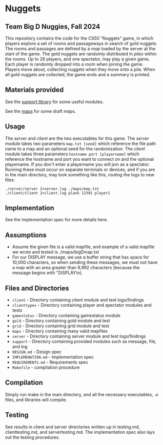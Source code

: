 # Nuggets
## Team Big D Nuggies, Fall 2024

This repository contains the code for the CS50 "Nuggets" game, in which players explore a set of rooms and passageways in search of gold nuggets.
The rooms and passages are defined by a *map* loaded by the server at the start of the game.
The gold nuggets are randomly distributed in *piles* within the rooms.
Up to 26 players, and one spectator, may play a given game.
Each player is randomly dropped into a room when joining the game.
Players move about, collecting nuggets when they move onto a pile.
When all gold nuggets are collected, the game ends and a summary is printed.

## Materials provided

See the [support library](support/README.md) for some useful modules.

See the [maps](maps/README.md) for some draft maps.

## Usage

The *server* and *client* are the two executables for this game. The *server* module takes two parameters `map.txt [seed]` which reference the file path name to a map and an optional seed for the randomization. The *client* module takes three parameters `hostname port [playername]` which reference the hostname and port you want to connect on and the optional playername. If you don't enter a playername you will join as a spectator. Running these must occur on separate terminals or devices, and if you are in the main directory, may look something like this, routing the logs to new files:

```
./server/server 2>server.log ./maps/map.txt
./client/client 2>client.log plank 12345 player1
```

## Implementation

See the implementation spec for more details here.

## Assumptions

- Assume the given file is a valid mapfile, and example of a valid mapfile we wrote and tested is ./maps/bigDmap.txt
- For our DISPLAY message, we use a buffer string that has space for 10,000 characters, so when sending these messages, we must not have a map with an area greater than 9,992 characters (because the message begins with "DISPLAY\n). 

## Files and Directories

- `client` - Directory containing client module and test logs/findings
- `clienttypes` - Directory containing player and spectator modules and tests
- `gamestatus` - Directory containing gamestatus module
- `gold` - Directory containing gold module and test
- `grid` - Directory containing grid module and test
- `maps` - Directory containing many valid mapfiles
- `server` - Directory containing server module and test logs/findings
- `support` - Directory containing provided modules such as message, file, and log
- `DESIGN.md` - Design spec
- `IMPLEMENATION.md` - Implementation spec
- `REQUIREMENTS.md` - Requirements spec
- `Makefile` - compilation procedure

## Compilation

Simply run make in the main directory, and all the necessary executables, .o files, and libraries will compile.

## Testing

See results in client and server directories written up in testing.md, clienttesting.md, and servertesting.md. The implementation spec also lays out the testing procedures.